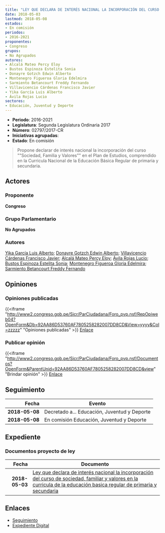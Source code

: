 ```yaml
---
title: "LEY QUE DECLARA DE INTERÉS NACIONAL LA INCORPORACIÓN DEL CURSO DE SOCIEDAD, FAMILIA Y VALORES EN LA CURRICULA DE LA EDUCACIÓN BÁSICA REGULAR DE PRIMARIA Y SECUNDARIA"
date: 2018-05-03
lastmod: 2018-05-08
estados:
- En comisión
periodos:
- 2016-2021
proponentes:
- Congreso
grupos:
- No Agrupados
autores:
- Alcalá Mateo Percy Eloy
- Bustos Espinoza Estelita Sonia
- Donayre Gotzch Edwin Alberto
- Montenegro Figueroa Gloria Edelmira
- Sarmiento Betancourt Freddy Fernando
- Villavicencio Cárdenas Francisco Javier
- Yika García Luis Alberto
- Ávila Rojas Lucio
sectores:
- Educación, Juventud y Deporte
---
```

- **Periodo**: 2016-2021
- **Legislatura**: Segunda Legislatura Ordinaria 2017
- **Número**: 02797/2017-CR
- **Iniciativas agrupadas**: 
- **Estado**: En comisión

> Propone declarar de interés nacional la incorporación del curso ""Sociedad, Familia y Valores"" en el Plan de Estudios, comprendido en la Curricula Nacional de la Educación Básica Regular de primaria y secundaria.


## Actores

### Proponente

**Congreso**

### Grupo Parlamentario

**No Agrupados**

### Autores

[Yika García Luis Alberto](mailto:mailto:lyika@congreso.gob.pe); [Donayre Gotzch Edwin Alberto](mailto:mailto:edonayre@congreso.gob.pe); [Villavicencio Cárdenas Francisco Javier](mailto:mailto:fvillavicencio@congreso.gob.pe); [Alcalá Mateo Percy Eloy](mailto:mailto:palcala@congreso.gob.pe); [Ávila Rojas Lucio](mailto:mailto:lavilar@congreso.gob.pe); [Bustos Espinoza Estelita Sonia](mailto:mailto:ebustos@congreso.gob.pe); [Montenegro Figueroa Gloria Edelmira](mailto:mailto:gmontenegrof@congreso.gob.pe); [Sarmiento Betancourt Freddy Fernando](mailto:mailto:fsarmiento@congreso.gob.pe)

## Opiniones

### Opiniones publicadas

{{<iframe "http://www2.congreso.gob.pe/Sicr/ParCiudadana/Foro_pvp.nsf/RepOpiweb04?OpenForm&Db=92AA86D53760AF7805258282007DD8CD&View=yyyy&Col=zzzzz" "Opiniones publicadas" >}}
[Enlace](http://www2.congreso.gob.pe/Sicr/ParCiudadana/Foro_pvp.nsf/RepOpiweb04?OpenForm&Db=92AA86D53760AF7805258282007DD8CD&View=yyyy&Col=zzzzz)

### Publicar opinión

{{<iframe "http://www2.congreso.gob.pe/Sicr/ParCiudadana/Foro_pvp.nsf/Documentos?OpenForm&ParentUnid=92AA86D53760AF7805258282007DD8CD&view" "Brindar opinión" >}}
[Enlace](http://www2.congreso.gob.pe/Sicr/ParCiudadana/Foro_pvp.nsf/Documentos?OpenForm&ParentUnid=92AA86D53760AF7805258282007DD8CD&view)


## Seguimiento

| Fecha | Evento |
|------:|--------|
| **2018-05-08** | Decretado a... Educación, Juventud y Deporte |
| **2018-05-08** | En comisión Educación, Juventud y Deporte |

## Expediente

### Documentos proyecto de ley

| Fecha | Documento |
|------:|-----------|
| **2018-05-03** | [Ley que declara de interés nacional la incorporación del curso de sociedad, familiar y valores en la curricula de la educación basica regular de primaria y secundaria](http://www.leyes.congreso.gob.pe/Documentos/2016_2021/Proyectos_de_Ley_y_de_Resoluciones_Legislativas/PL0279720180503..pdf) |

## Enlaces

- [Seguimiento](http://www2.congreso.gob.pe/Sicr/TraDocEstProc/CLProLey2016.nsf/f7fff46988ca05b1052578e100829cc7/07077daca9b2dc0f05258282007c30f4?OpenDocument)
- [Expediente Digital](http://www2.congreso.gob.pe/Sicr/TraDocEstProc/Expvirt_2011.nsf/visbusqptramdoc1621/02797?opendocument)

